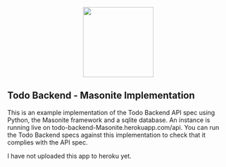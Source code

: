 
<p align="center">
<img src="https://i.imgur.com/rEXcoMn.png" width="160px"> 
</p>

## Todo Backend - Masonite Implementation

This is an example implementation of the Todo Backend API spec using Python, the Masonite framework and a sqlite database. An instance is running live on todo-backend-Masonite.herokuapp.com/api. You can run the Todo Backend specs against this implementation to check that it complies with the API spec.

I have not uploaded this app to heroku yet.